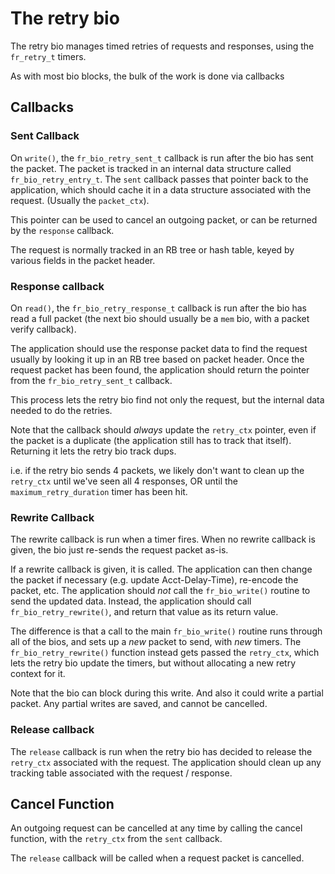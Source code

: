# The retry bio

The retry bio manages timed retries of requests and responses, using the `fr_retry_t` timers.

As with most bio blocks, the bulk of the work is done via callbacks

## Callbacks

### Sent Callback

On `write()`, the `fr_bio_retry_sent_t` callback is run after the bio
has sent the packet.  The packet is tracked in an internal data
structure called `fr_bio_retry_entry_t`.  The `sent` callback passes
that pointer back to the application, which should cache it in a data
structure associated with the request.  (Usually the `packet_ctx`).

This pointer can be used to cancel an outgoing packet, or can be
returned by the `response` callback.

The request is normally tracked in an RB tree or hash table, keyed by
various fields in the packet header.

### Response callback

On `read()`, the `fr_bio_retry_response_t` callback is run after the bio has
read a full packet (the next bio should usually be a `mem` bio, with a
packet verify callback).

The application should use the response packet data to find the
request usually by looking it up in an RB tree based on packet header.
Once the request packet has been found, the application should return
the pointer from the `fr_bio_retry_sent_t` callback.

This process lets the retry bio find not only the request, but the
internal data needed to do the retries.

Note that the callback should _always_ update the `retry_ctx` pointer,
even if the packet is a duplicate (the application still has to track
that itself).  Returning it lets the retry bio track dups.

i.e. if the retry bio sends 4 packets, we likely don't want to clean
up the `retry_ctx` until we've seen all 4 responses, OR until the
`maximum_retry_duration` timer has been hit.

### Rewrite Callback

The rewrite callback is run when a timer fires.  When no rewrite
callback is given, the bio just re-sends the request packet as-is.

If a rewrite callback is given, it is called.  The application can
then change the packet if necessary (e.g. update Acct-Delay-Time),
re-encode the packet, etc.  The application should *not* call the
`fr_bio_write()` routine to send the updated data.  Instead, the
application should call `fr_bio_retry_rewrite()`, and return that
value as its return value.

The difference is that a call to the main `fr_bio_write()` routine
runs through all of the bios, and sets up a _new_ packet to send, with
_new_ timers.  The `fr_bio_retry_rewrite()` function instead gets
passed the `retry_ctx`, which lets the retry bio update the timers,
but without allocating a new retry context for it.

Note that the bio can block during this write.  And also it could
write a partial packet.  Any partial writes are saved, and cannot be cancelled.

### Release callback

The `release` callback is run when the retry bio has decided to
release the `retry_ctx` associated with the request.  The application
should clean up any tracking table associated with the request / response.

## Cancel Function

An outgoing request can be cancelled at any time by calling the cancel
function, with the `retry_ctx` from the `sent` callback.

The `release` callback will be called when a request packet is cancelled.

